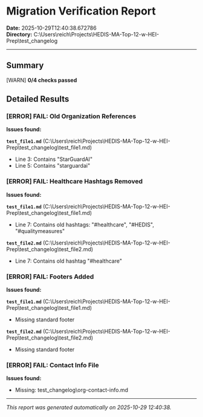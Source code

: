 # Migration Verification Report

**Date:** 2025-10-29T12:40:38.672786  
**Directory:** C:\Users\reich\Projects\HEDIS-MA-Top-12-w-HEI-Prep\test_changelog

---

## Summary

[WARN] **0/4 checks passed**

## Detailed Results

### [ERROR] FAIL: Old Organization References

**Issues found:**

**`test_file1.md`** (C:\Users\reich\Projects\HEDIS-MA-Top-12-w-HEI-Prep\test_changelog\test_file1.md)
  - Line 3: Contains "StarGuardAI"
  - Line 5: Contains "starguardai"


### [ERROR] FAIL: Healthcare Hashtags Removed

**Issues found:**

**`test_file1.md`** (C:\Users\reich\Projects\HEDIS-MA-Top-12-w-HEI-Prep\test_changelog\test_file1.md)
  - Line 7: Contains old hashtags: "#healthcare", "#HEDIS", "#qualitymeasures"

**`test_file2.md`** (C:\Users\reich\Projects\HEDIS-MA-Top-12-w-HEI-Prep\test_changelog\test_file2.md)
  - Line 7: Contains old hashtag "#healthcare"


### [ERROR] FAIL: Footers Added

**Issues found:**

**`test_file1.md`** (C:\Users\reich\Projects\HEDIS-MA-Top-12-w-HEI-Prep\test_changelog\test_file1.md)
  - Missing standard footer

**`test_file2.md`** (C:\Users\reich\Projects\HEDIS-MA-Top-12-w-HEI-Prep\test_changelog\test_file2.md)
  - Missing standard footer


### [ERROR] FAIL: Contact Info File

**Issues found:**

- Missing: test_changelog\org-contact-info.md

---

*This report was generated automatically on 2025-10-29 12:40:38.*
